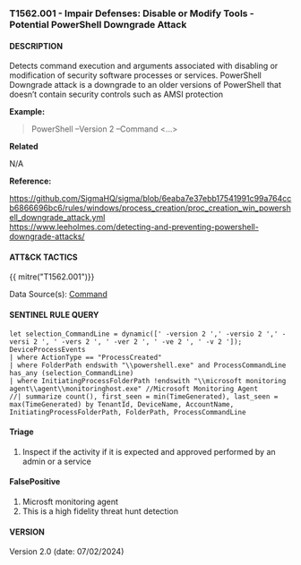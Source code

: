 ### T1562.001 - Impair Defenses: Disable or Modify Tools - Potential PowerShell Downgrade Attack

#### DESCRIPTION

Detects command execution and arguments associated with disabling or modification of security software processes or services. PowerShell Downgrade attack is a downgrade to an older versions of PowerShell that doesn’t contain security controls such as AMSI protection

**Example:**

> PowerShell –Version 2 –Command \<…>

**Related**

N/A

**Reference:**

https://github.com/SigmaHQ/sigma/blob/6eaba7e37ebb17541991c99a764ccb6866696bc6/rules/windows/process_creation/proc_creation_win_powershell_downgrade_attack.yml <br>
https://www.leeholmes.com/detecting-and-preventing-powershell-downgrade-attacks/ <br>

#### ATT&CK TACTICS

{{ mitre("T1562.001")}}

Data Source(s): [Command](https://attack.mitre.org/datasources/DS001/)

#### SENTINEL RULE QUERY

```
let selection_CommandLine = dynamic([' -version 2 ',' -versio 2 ',' -versi 2 ', ' -vers 2 ', ' -ver 2 ', ' -ve 2 ', ' -v 2 ']);
DeviceProcessEvents
| where ActionType == "ProcessCreated"
| where FolderPath endswith "\\powershell.exe" and ProcessCommandLine has_any (selection_CommandLine)
| where InitiatingProcessFolderPath !endswith "\\microsoft monitoring agent\\agent\\monitoringhost.exe" //Microsoft Monitoring Agent
//| summarize count(), first_seen = min(TimeGenerated), last_seen = max(TimeGenerated) by TenantId, DeviceName, AccountName, InitiatingProcessFolderPath, FolderPath, ProcessCommandLine
```

#### Triage

1. Inspect if the activity if it is expected and approved performed by an admin or a service

#### FalsePositive

1. Microsft monitoring agent
1. This is a high fidelity threat hunt detection

#### VERSION

Version 2.0 (date: 07/02/2024)
